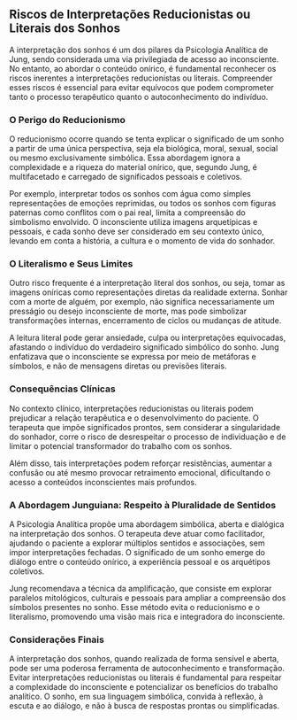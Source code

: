 
## Riscos de Interpretações Reducionistas ou Literais dos Sonhos

A interpretação dos sonhos é um dos pilares da Psicologia Analítica de Jung, sendo considerada uma via privilegiada de acesso ao inconsciente. No entanto, ao abordar o conteúdo onírico, é fundamental reconhecer os riscos inerentes a interpretações reducionistas ou literais. Compreender esses riscos é essencial para evitar equívocos que podem comprometer tanto o processo terapêutico quanto o autoconhecimento do indivíduo.

### O Perigo do Reducionismo

O reducionismo ocorre quando se tenta explicar o significado de um sonho a partir de uma única perspectiva, seja ela biológica, moral, sexual, social ou mesmo exclusivamente simbólica. Essa abordagem ignora a complexidade e a riqueza do material onírico, que, segundo Jung, é multifacetado e carregado de significados pessoais e coletivos.

Por exemplo, interpretar todos os sonhos com água como simples representações de emoções reprimidas, ou todos os sonhos com figuras paternas como conflitos com o pai real, limita a compreensão do simbolismo envolvido. O inconsciente utiliza imagens arquetípicas e pessoais, e cada sonho deve ser considerado em seu contexto único, levando em conta a história, a cultura e o momento de vida do sonhador.

### O Literalismo e Seus Limites

Outro risco frequente é a interpretação literal dos sonhos, ou seja, tomar as imagens oníricas como representações diretas da realidade externa. Sonhar com a morte de alguém, por exemplo, não significa necessariamente um presságio ou desejo inconsciente de morte, mas pode simbolizar transformações internas, encerramento de ciclos ou mudanças de atitude.

A leitura literal pode gerar ansiedade, culpa ou interpretações equivocadas, afastando o indivíduo do verdadeiro significado simbólico do sonho. Jung enfatizava que o inconsciente se expressa por meio de metáforas e símbolos, e não de mensagens diretas ou previsões literais.

### Consequências Clínicas

No contexto clínico, interpretações reducionistas ou literais podem prejudicar a relação terapêutica e o desenvolvimento do paciente. O terapeuta que impõe significados prontos, sem considerar a singularidade do sonhador, corre o risco de desrespeitar o processo de individuação e de limitar o potencial transformador do trabalho com os sonhos.

Além disso, tais interpretações podem reforçar resistências, aumentar a confusão ou até mesmo provocar retraimento emocional, dificultando o acesso a conteúdos inconscientes mais profundos.

### A Abordagem Junguiana: Respeito à Pluralidade de Sentidos

A Psicologia Analítica propõe uma abordagem simbólica, aberta e dialógica na interpretação dos sonhos. O terapeuta deve atuar como facilitador, ajudando o paciente a explorar múltiplos sentidos e associações, sem impor interpretações fechadas. O significado de um sonho emerge do diálogo entre o conteúdo onírico, a experiência pessoal e os arquétipos coletivos.

Jung recomendava a técnica da amplificação, que consiste em explorar paralelos mitológicos, culturais e pessoais para ampliar a compreensão dos símbolos presentes no sonho. Esse método evita o reducionismo e o literalismo, promovendo uma visão mais rica e integradora do inconsciente.

### Considerações Finais

A interpretação dos sonhos, quando realizada de forma sensível e aberta, pode ser uma poderosa ferramenta de autoconhecimento e transformação. Evitar interpretações reducionistas ou literais é fundamental para respeitar a complexidade do inconsciente e potencializar os benefícios do trabalho analítico. O sonho, em sua linguagem simbólica, convida à reflexão, à escuta e ao diálogo, e não à busca de respostas prontas ou simplificadas.
```
